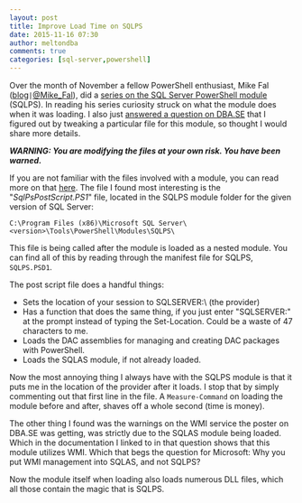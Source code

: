```yaml
---
layout: post
title: Improve Load Time on SQLPS
date: 2015-11-16 07:30
author: meltondba
comments: true
categories: [sql-server,powershell]
---
```


Over the month of November a fellow PowerShell enthusiast, Mike Fal (<a href="http://www.mikefal.net" target="_blank">blog</a>`|`<a href="http://twitter.com/mike_fal" target="_blank">@Mike_Fal</a>), did a <a href="http://www.mikefal.net/tag/sqlps/" target="_blank">series on the SQL Server PowerShell module</a> (SQLPS). In reading his series curiosity struck on what the module does when it was loading. I also just <a href="http://www.mikefal.net/tag/sqlps/" target="_blank">answered a question on DBA.SE</a> that I figured out by tweaking a particular file for this module, so thought I would share more details.

_**WARNING: You are modifying the files at your own risk. You have been warned.**_

If you are not familiar with the files involved with a module, you can read more on that <a href="https://technet.microsoft.com/en-us/library/dd878324(v=vs.85).aspx" target="_blank">here</a>. The file I found most interesting is the "<em>SqlPsPostScript.PS1</em>" file, located in the SQLPS module folder for the given version of SQL Server:

```
C:\Program Files (x86)\Microsoft SQL Server\<version>\Tools\PowerShell\Modules\SQLPS\
```

This file is being called after the module is loaded as a nested module. You can find all of this by reading through the manifest file for SQLPS, `SQLPS.PSD1`.

The post script file does a handful things:

- Sets the location of your session to SQLSERVER:\ (the provider)
- Has a function that does the same thing, if you just enter "SQLSERVER:" at the prompt instead of typing the Set-Location. Could be a waste of 47 characters to me.
- Loads the DAC assemblies for managing and creating DAC packages with PowerShell.
- Loads the SQLAS module, if not already loaded.

Now the most annoying thing I always have with the SQLPS module is that it puts me in the location of the provider after it loads. I stop that by simply commenting out that first line in the file. A `Measure-Command` on loading the module before and after, shaves off a whole second (time is money).

The other thing I found was the warnings on the WMI service the poster on DBA.SE was getting, was strictly due to the SQLAS module being loaded. Which in the documentation I linked to in that question shows that this module utilizes WMI. Which that begs the question for Microsoft: Why you put WMI management into SQLAS, and not SQLPS?

Now the module itself when loading also loads numerous DLL files, which all those contain the magic that is SQLPS.
